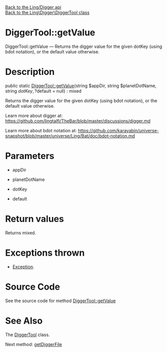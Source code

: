 [Back to the Ling/Digger api](https://github.com/lingtalfi/Digger/blob/master/doc/api/Ling/Digger.md)<br>
[Back to the Ling\Digger\DiggerTool class](https://github.com/lingtalfi/Digger/blob/master/doc/api/Ling/Digger/DiggerTool.md)


DiggerTool::getValue
================



DiggerTool::getValue — Returns the digger value for the given dotKey (using bdot notation), or the default value otherwise.




Description
================


public static [DiggerTool::getValue](https://github.com/lingtalfi/Digger/blob/master/doc/api/Ling/Digger/DiggerTool/getValue.md)(string $appDir, string $planetDotName, string $dotKey, ?$default = null) : mixed




Returns the digger value for the given dotKey (using bdot notation), or the default value otherwise.


Learn more about digger at: https://github.com/lingtalfi/TheBar/blob/master/discussions/digger.md

Learn more about bdot notation at: https://github.com/karayabin/universe-snapshot/blob/master/universe/Ling/Bat/doc/bdot-notation.md




Parameters
================


- appDir

    

- planetDotName

    

- dotKey

    

- default

    


Return values
================

Returns mixed.


Exceptions thrown
================

- [Exception](http://php.net/manual/en/class.exception.php).&nbsp;







Source Code
===========
See the source code for method [DiggerTool::getValue](https://github.com/lingtalfi/Digger/blob/master/DiggerTool.php#L31-L39)


See Also
================

The [DiggerTool](https://github.com/lingtalfi/Digger/blob/master/doc/api/Ling/Digger/DiggerTool.md) class.

Next method: [getDiggerFile](https://github.com/lingtalfi/Digger/blob/master/doc/api/Ling/Digger/DiggerTool/getDiggerFile.md)<br>

